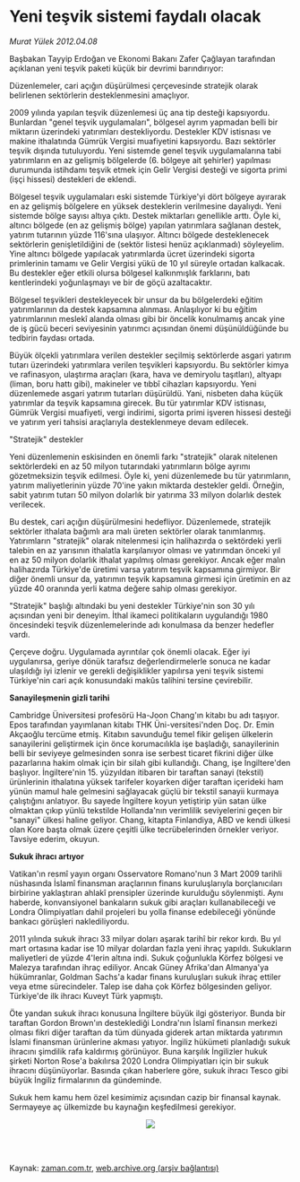 # Yeni teşvik sistemi faydalı olacak

*Murat Yülek 2012.04.08*

<td class="columnist-detail">
<p>Başbakan Tayyip Erdoğan ve Ekonomi Bakanı Zafer Çağlayan tarafından açıklanan yeni teşvik paketi  küçük bir devrimi barındırıyor:</p>
<p>
<div id="haberMetinDiv">
<p>Düzenlemeler, cari açığın düşürülmesi çerçevesinde stratejik olarak belirlenen sektörlerin desteklenmesini amaçlıyor. 
<p> 2009 yılında yapılan teşvik düzenlemesi üç ana tip desteği kapsıyordu. Bunlardan "genel teşvik uygulamaları", bölgesel ayrım yapmadan belli bir miktarın üzerindeki yatırımları destekliyordu. Destekler KDV istisnası ve makine ithalatında Gümrük Vergisi muafiyetini kapsıyordu. Bazı sektörler teşvik dışında tutuluyordu. Yeni sistemde genel teşvik uygulamalarına tabi yatırımların en az gelişmiş bölgelerde (6. bölgeye ait şehirler) yapılması durumunda istihdamı teşvik etmek için Gelir Vergisi desteği ve sigorta primi (işçi hissesi) destekleri de eklendi.
<p> Bölgesel teşvik uygulamaları eski sistemde Türkiye'yi dört bölgeye ayırarak en az gelişmiş bölgelere en yüksek desteklerin verilmesine dayalıydı. Yeni sistemde bölge sayısı altıya çıktı. Destek miktarları genellikle arttı. Öyle ki, altıncı bölgede (en az gelişmiş bölge) yapılan yatırımlara sağlanan destek, yatırım tutarının yüzde 116'sına ulaşıyor. Altıncı bölgede desteklenecek sektörlerin genişletildiğini de (sektör listesi henüz açıklanmadı) söyleyelim. Yine altıncı bölgede yapılacak yatırımlarda ücret üzerindeki sigorta primlerinin tamamı ve Gelir Vergisi yükü de 10 yıl süreyle ortadan kalkacak. Bu destekler eğer etkili olursa bölgesel kalkınmışlık farklarını, batı kentlerindeki yoğunlaşmayı ve bir de göçü azaltacaktır.
<p> Bölgesel teşvikleri destekleyecek bir unsur da bu bölgelerdeki eğitim yatırımlarının da destek kapsamına alınması. Anlaşılıyor ki bu eğitim yatırımlarının meslekî alanda olması gibi bir öncelik konulmamış ancak yine de iş gücü beceri seviyesinin yatırımcı açısından önemi düşünüldüğünde bu tedbirin faydası ortada.
<p> Büyük ölçekli yatırımlara verilen destekler seçilmiş sektörlerde asgari yatırım tutarı üzerindeki yatırımlara verilen teşvikleri kapsıyordu. Bu sektörler kimya ve rafinasyon, ulaştırma araçları (kara, hava ve demiryolu taşıtları), altyapı (liman, boru hattı gibi), makineler ve tıbbî cihazları kapsıyordu. Yeni düzenlemede asgari yatırım tutarları düşürüldü. Yani, nisbeten daha küçük yatırımlar da teşvik kapsamına girecek. Bu tür yatırımlar KDV istisnası, Gümrük Vergisi muafiyeti, vergi indirimi, sigorta primi işveren hissesi desteği ve yatırım yeri tahsisi araçlarıyla desteklenmeye devam edilecek.
<p>"Stratejik" destekler
<p>Yeni düzenlemenin eskisinden en önemli farkı "stratejik" olarak nitelenen sektörlerdeki en az 50 milyon tutarındaki yatırımların bölge ayrımı gözetmeksizin teşvik edilmesi. Öyle ki, yeni düzenlemede bu tür yatırımların, yatırım maliyetlerinin yüzde 70'ine yakın miktarda destekler geldi. Örneğin, sabit yatırım tutarı 50 milyon dolarlık bir yatırıma 33 milyon dolarlık destek verilecek.
<p> Bu destek, cari açığın düşürülmesini hedefliyor. Düzenlemede, stratejik sektörler ithalata bağımlı ara malı üreten sektörler olarak tanımlanmış. Yatırımların "stratejik" olarak nitelenmesi için halihazırda o sektördeki yerli talebin en az yarısının ithalatla karşılanıyor olması ve yatırımdan önceki yıl en az 50 milyon dolarlık ithalat yapılmış olması gerekiyor. Ancak eğer malın halihazırda Türkiye'de üretimi varsa yatırım teşvik kapsamına girmiyor. Bir diğer önemli unsur da, yatırımın teşvik kapsamına girmesi için üretimin en az yüzde 40 oranında yerli katma değere sahip olması gerekiyor.
<p> "Stratejik" başlığı altındaki bu yeni destekler Türkiye'nin son 30 yılı açısından yeni bir deneyim. İthal ikameci politikaların uygulandığı 1980 öncesindeki teşvik düzenlemelerinde adı konulmasa da benzer hedefler vardı.
<p> Çerçeve doğru. Uygulamada ayrıntılar çok önemli olacak. Eğer iyi uygulanırsa, geriye dönük tarafsız değerlendirmelerle sonuca ne kadar ulaşıldığı iyi izlenir ve gerekli değişiklikler yapılırsa yeni teşvik sistemi Türkiye'nin cari açık konusundaki makûs talihini tersine çevirebilir.
<p><b>Sanayileşmenin gizli tarihi</b>
<p>Cambridge Üniversitesi profesörü Ha-Joon Chang'ın kitabı bu adı taşıyor. Epos tarafından yayımlanan kitabı THK Üni-versitesi'nden Doç. Dr. Emin Akçaoğlu tercüme etmiş. Kitabın savunduğu temel fikir gelişen ülkelerin sanayilerini geliştirmek için önce korumacılıkla işe başladığı, sanayilerinin belli bir seviyeye gelmesinden sonra ise serbest ticaret fikrini diğer ülke pazarlarına hakim olmak için bir silah gibi kullandığı. Chang, işe İngiltere'den başlıyor. İngiltere'nin 15. yüzyıldan itibaren bir taraftan sanayi (tekstil) ürünlerinin ithalatına yüksek tarifeler koyarken diğer taraftan içerideki ham yünün mamul hale gelmesini sağlayacak güçlü bir tekstil sanayii kurmaya çalıştığını anlatıyor. Bu sayede İngiltere koyun yetiştirip yün satan ülke olmaktan çıkıp yünlü tekstilde Hollanda'nın verimlilik seviyelerini geçen bir "sanayi" ülkesi haline geliyor. Chang, kitapta Finlandiya, ABD ve kendi ülkesi olan Kore başta olmak üzere çeşitli ülke tecrübelerinden örnekler veriyor. Tavsiye ederim, okuyun. 
<p><b>Sukuk ihracı artıyor</b>
<p>Vatikan'ın resmî yayın organı Osservatore Romano'nun 3 Mart 2009 tarihli nüshasında İslamî finansman araçlarının finans kuruluşlarıyla borçlanıcıları birbirine yaklaştıran ahlakî prensipler üzerinde kurulduğu söylenmişti. Aynı haberde, konvansiyonel bankaların sukuk gibi araçları kullanabileceği ve Londra Olimpiyatları dahil projeleri bu yolla finanse edebileceği yönünde bankacı görüşleri naklediliyordu.
<p> 2011 yılında sukuk ihracı 33 milyar doları aşarak tarihî bir rekor kırdı. Bu yıl mart ortasına kadar ise 10 milyar dolardan fazla yeni ihraç yapıldı. Sukukların maliyetleri de yüzde 4'lerin altına indi. Sukuk çoğunlukla Körfez bölgesi ve Malezya tarafından ihraç ediliyor. Ancak Güney Afrika'dan Almanya'ya hükümranlar, Goldman Sachs'a kadar finans kuruluşları sukuk ihraç ettiler veya etme sürecindeler. Talep ise daha çok Körfez bölgesinden geliyor. Türkiye'de ilk ihracı Kuveyt Türk yapmıştı.
<p> Öte yandan sukuk ihracı konusuna İngiltere büyük ilgi gösteriyor. Bunda bir taraftan Gordon Brown'ın desteklediği Londra'nın İslamî finansın merkezi olması fikri diğer taraftan da tüm dünyada giderek artan miktarda yatırımın İslami finansman ürünlerine akması yatıyor. İngiliz hükümeti planladığı sukuk ihracını şimdilik rafa kaldırmış görünüyor. Buna karşılık İngilizler hukuk şirketi Norton Rose'a bakılırsa 2020 Londra Olimpiyatları için bir sukuk ihracını düşünüyorlar. Basında çıkan haberlere göre, sukuk ihracı Tesco gibi büyük İngiliz firmalarının da gündeminde.
<p> Sukuk hem kamu hem özel kesimimiz açısından cazip bir finansal kaynak. Sermayeye aç ülkemizde bu kaynağın keşfedilmesi gerekiyor. 
<p>
<p><p align="center"><img border="0" src="http://web.archive.org/web/20120409154601im_/http://medya.zaman.com.tr/2012/04/08/tablo1.jpg"/>
</p></p></p></p></p></p></p></p></p></p></p></p></p></p></p></p></p></p></p></p></div>
</p>


<p><br>
		 </br></p></td>

Kaynak: [zaman.com.tr](http://zaman.com.tr/yazar.do?yazino=1270273), [web.archive.org (arşiv bağlantısı)](http://web.archive.org/web/20120409154601/http://zaman.com.tr:80/yazar.do?yazino=1270273)
